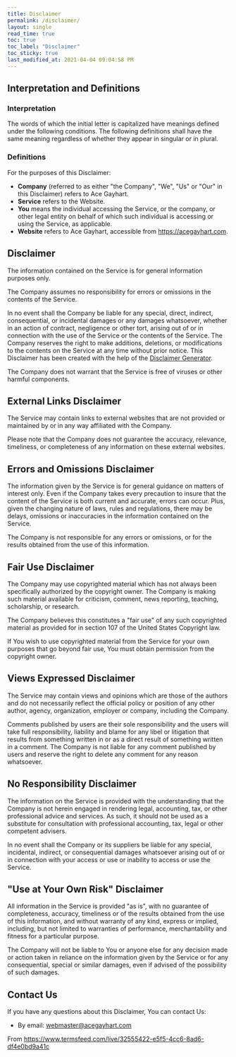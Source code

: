 ```yaml
---
title: Disclaimer
permalink: /disclaimer/
layout: single
read_time: true
toc: true
toc_label: "Disclaimer"
toc_sticky: true
last_modified_at: 2021-04-04 09:04:58 PM
---
```

## Interpretation and Definitions

### Interpretation

The words of which the initial letter is capitalized have meanings defined under the following conditions.
The following definitions shall have the same meaning regardless of whether they appear in singular or in plural.

### Definitions

For the purposes of this Disclaimer:

- **Company** (referred to as either "the Company", "We", "Us" or "Our" in this Disclaimer) refers to Ace Gayhart.
- **Service** refers to the Website.
- **You** means the individual accessing the Service, or the company, or other legal entity on behalf of which such individual is accessing or using the Service, as applicable.
- **Website** refers to Ace Gayhart, accessible from <https://acegayhart.com>.

## Disclaimer

The information contained on the Service is for general information purposes only.

The Company assumes no responsibility for errors or omissions in the contents of the Service.

In no event shall the Company be liable for any special, direct, indirect, consequential, or incidental damages or any damages whatsoever, whether in an action of contract, negligence or other tort, arising out of or in connection with the use of the Service or the contents of the Service. The Company reserves the right to make additions, deletions, or modifications to the contents on the Service at any time without prior notice. This Disclaimer has been created with the help of the [Disclaimer Generator](https://www.termsfeed.com/disclaimer-generator/).

The Company does not warrant that the Service is free of viruses or other harmful components.

## External Links Disclaimer

The Service may contain links to external websites that are not provided or maintained by or in any way affiliated with the Company.

Please note that the Company does not guarantee the accuracy, relevance, timeliness, or completeness of any information on these external websites.

## Errors and Omissions Disclaimer

The information given by the Service is for general guidance on matters of interest only. Even if the Company takes every precaution to insure that the content of the Service is both current and accurate, errors can occur. Plus, given the changing nature of laws, rules and regulations, there may be delays, omissions or inaccuracies in the information contained on the Service.

The Company is not responsible for any errors or omissions, or for the results obtained from the use of this information.

## Fair Use Disclaimer

The Company may use copyrighted material which has not always been specifically authorized by the copyright owner. The Company is making such material available for criticism, comment, news reporting, teaching, scholarship, or research.

The Company believes this constitutes a "fair use" of any such copyrighted material as provided for in section 107 of the United States Copyright law.

If You wish to use copyrighted material from the Service for your own purposes that go beyond fair use, You must obtain permission from the copyright owner.

## Views Expressed Disclaimer

The Service may contain views and opinions which are those of the authors and do not necessarily reflect the official policy or position of any other author, agency, organization, employer or company, including the Company.

Comments published by users are their sole responsibility and the users will take full responsibility, liability and blame for any libel or litigation that results from something written in or as a direct result of something written in a comment. The Company is not liable for any comment published by users and reserve the right to delete any comment for any reason whatsoever.

## No Responsibility Disclaimer

The information on the Service is provided with the understanding that the Company is not herein engaged in rendering legal, accounting, tax, or other professional advice and services. As such, it should not be used as a substitute for consultation with professional accounting, tax, legal or other competent advisers.

In no event shall the Company or its suppliers be liable for any special, incidental, indirect, or consequential damages whatsoever arising out of or in connection with your access or use or inability to access or use the Service.

## "Use at Your Own Risk" Disclaimer

All information in the Service is provided "as is", with no guarantee of completeness, accuracy, timeliness or of the results obtained from the use of this information, and without warranty of any kind, express or implied, including, but not limited to warranties of performance, merchantability and fitness for a particular purpose.

The Company will not be liable to You or anyone else for any decision made or action taken in reliance on the information given by the Service or for any consequential, special or similar damages, even if advised of the possibility of such damages.

## Contact Us

If you have any questions about this Disclaimer, You can contact Us:

- By email: webmaster@acegayhart.com

From <https://www.termsfeed.com/live/32555422-e5f5-4cc6-8ad6-df4e0bd9a41c>

